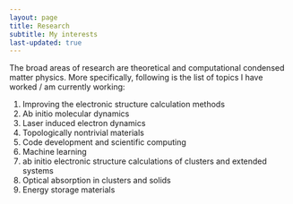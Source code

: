 ```yaml
---
layout: page
title: Research
subtitle: My interests
last-updated: true
---
```


The broad areas of research are theoretical and computational condensed matter physics. 
More specifically, following is the list of topics I have worked / am currently working: 

1. Improving the electronic structure calculation methods​  
2. Ab initio molecular dynamics​  				
3. Laser induced electron dynamics​  
4. Topologically nontrivial materials​  
5. Code development and scientific computing​  
6. Machine learning  
7. ab initio electronic structure calculations of clusters and extended systems​  
8. Optical absorption in clusters and solids​  
9. Energy storage materials​  

